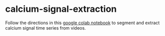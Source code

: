 # calcium-signal-extraction

Follow the directions in this [google colab notebook](https://colab.research.google.com/drive/17x6WBFhY9NOg498am_E5V_BZ45fuYuhv?usp=sharing) to segment and extract calcium signal time series from videos.
